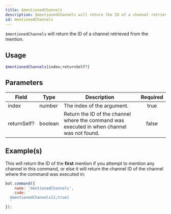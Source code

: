 ```yaml
---
title: $mentionedChannels
description: $mentionedChannels will return the ID of a channel retrieved from the mention.
id: mentionedChannels
---
```


`$mentionedChannels` will return the ID of a channel retrieved from the mention.

## Usage

```php
$mentionedChannels[index;returnSelf?]
```

## Parameters

| Field       | Type    | Description                                                                                | Required |
| ----------- | ------- | ------------------------------------------------------------------------------------------ | :------: |
| index       | number  | The index of the argument.                                                                 |   true   |
| returnSelf? | boolean | Return the ID of the channel where the command was executed in when channel was not found. |  false   |

## Example(s)

This will return the ID of the **first** mention if you attempt to mention any channel in this command, or else it will
return the channel ID of the channel where the command was executed in:

```javascript
bot.command({
    name: 'mentionedChannels',
    code: `
  $mentionedChannels[1;true]
  `
});
```
